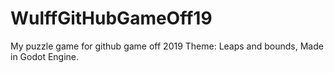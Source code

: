 # WulffGitHubGameOff19
My puzzle game for github game off 2019 Theme: Leaps and bounds, Made in Godot Engine.
